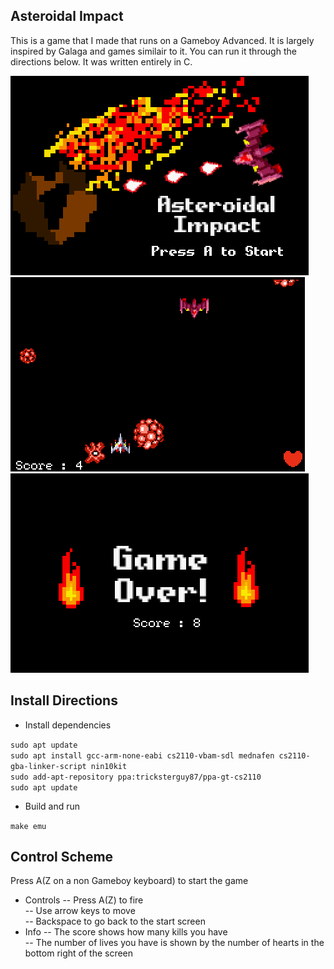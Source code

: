 ## Asteroidal Impact ##

This is a game that I made that runs on a Gameboy Advanced.
It is largely inspired by Galaga and games similair to it. 
You can run it through the directions below. It was written
entirely in C. 

![alt text](https://github.com/helblazer811/Asteroidal-Impact/blob/master/screenshots/StartScreenShot.png)
![alt text](https://github.com/helblazer811/Asteroidal-Impact/blob/master/screenshots/GameScreenShot.png)
![alt text](https://github.com/helblazer811/Asteroidal-Impact/blob/master/screenshots/GameOverScreenShot.png)

## Install Directions ##

- Install dependencies

`sudo apt update`</br>
`sudo apt install gcc-arm-none-eabi cs2110-vbam-sdl mednafen cs2110-gba-linker-script nin10kit`</br>
`sudo add-apt-repository ppa:tricksterguy87/ppa-gt-cs2110`</br>
`sudo apt update`</br>

- Build and run

`make emu`</br>

## Control Scheme ##

Press A(Z on a non Gameboy keyboard) to start the game

- Controls
 -- Press A(Z) to fire </br>
 -- Use arrow keys to move </br>
 -- Backspace to go back to the start screen </br>
- Info
 -- The score shows how many kills you have </br>
 -- The number of lives you have is shown by the number of hearts in the bottom right of the screen </br>
